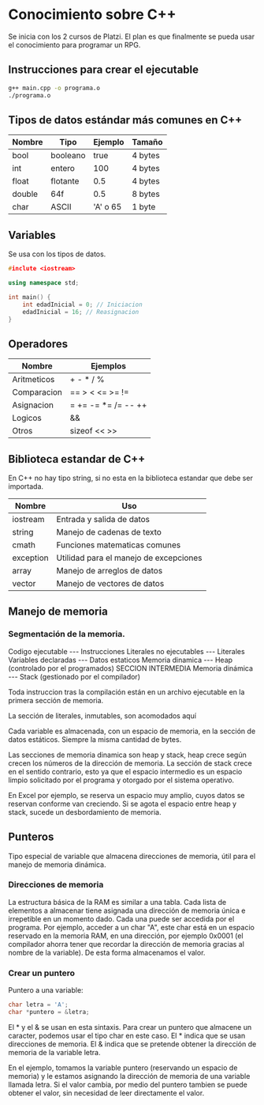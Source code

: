 # Conocimiento sobre C++

Se inicia con los 2 cursos de Platzi. El plan es que finalmente se pueda usar el conocimiento para programar un RPG.

## Instrucciones para crear el ejecutable

```sh
g++ main.cpp -o programa.o
./programa.o
```

## Tipos de datos estándar más comunes en C++

Nombre| Tipo    |  Ejemplo| Tamaño
------|---------|---------|--------
bool  | booleano| true    | 4 bytes
int   | entero  | 100     | 4 bytes
float | flotante| 0.5     | 4 bytes
double| 64f     | 0.5     | 8 bytes
char  | ASCII   | 'A' o 65| 1 byte

## Variables

Se usa con los tipos de datos.

```c++
#inclute <iostream>

using namespace std;

int main() {
    int edadInicial = 0; // Iniciacion
    edadInicial = 16; // Reasignacion
}
```
## Operadores

Nombre         | Ejemplos
---------------|----------
Aritmeticos    | + - * / %
Comparacion    | == > < <= >= !=
Asignacion     | = += -= *= /= -- ++
Logicos        | && ||
Otros          | sizeof << >>

## Biblioteca estandar de C++

En C++ no hay tipo string, si no esta en la biblioteca estandar que debe ser importada.

Nombre      | Uso
------------|---------------------------
iostream    | Entrada y salida de datos
string      | Manejo de cadenas de texto
cmath       | Funciones matematicas comunes
exception   | Utilidad para el manejo de excepciones
array       | Manejo de arreglos de datos
vector      | Manejo de vectores de datos

## Manejo de memoria

### Segmentación de la memoria.

Codigo ejecutable --- Instrucciones
Literales no ejecutables --- Literales
Variables declaradas --- Datos estaticos
Memoria dinamica --- Heap (controlado por el programados)
 SECCION INTERMEDIA
Memoria dinámica --- Stack (gestionado por el compilador)

Toda instruccion tras la compilación están en un archivo ejecutable en la primera sección de memoria.

La sección de literales, inmutables, son acomodados aquí

Cada variable es almacenada, con un espacio de memoria, en la sección de datos estáticos. Siempre la misma cantidad de bytes.

Las secciones de memoria dinamica son heap y stack, heap crece según crecen los números de la dirección de memoria.
La sección de stack crece en el sentido contrario, esto ya que el espacio intermedio es un espacio limpio solicitado por el programa y otorgado por el sistema operativo.

En Excel por ejemplo, se reserva un espacio muy amplio, cuyos datos se reservan conforme van creciendo.
Si se agota el espacio entre heap y stack, sucede un desbordamiento de memoria.

## Punteros

Tipo especial de variable que almacena direcciones de memoria, útil para el manejo de memoria dinámica.

### Direcciones de memoria

La estructura básica de la RAM es similar a una tabla. Cada lista de elementos a almacenar tiene asignada una dirección de memoria única e irrepetible en un momento dado. Cada una puede ser accedida por el programa.
Por ejemplo, acceder a un char "A", este char está en un espacio reservado en la memoria RAM, en una dirección, por ejemplo 0x0001 (el compilador ahorra tener que recordar la dirección de memoria gracias al nombre de la variable).
De esta forma almacenamos el valor.

### Crear un puntero

Puntero a una variable:

```cpp
char letra = 'A';
char *puntero = &letra;
```

El * y el & se usan en esta sintaxis.
Para crear un puntero que almacene un caracter, podemos usar el tipo char en este caso.
El * indica que se usan direcciones de memoria.
El & indica que se pretende obtener la dirección de memoria de la variable letra.

En el ejemplo, tomamos la variable puntero (reservando un espacio de memoria) y le estamos asignando la dirección de memoria de una variable llamada letra.
Si el valor cambia, por medio del puntero tambien se puede obtener el valor, sin necesidad de leer directamente el valor.

